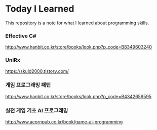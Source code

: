 # Today I Learned

This repository is a note for what I learned about programming skills.

### Effective C#
http://www.hanbit.co.kr/store/books/look.php?p_code=B8349603240

### UniRx
https://skuld2000.tistory.com/

### 게임 프로그래밍 패턴

http://www.hanbit.co.kr/store/books/look.php?p_code=B4342659595

### 실전 게임 기초 AI 프로그래밍
http://www.acornpub.co.kr/book/game-ai-programming